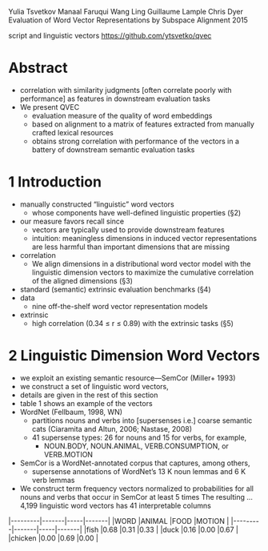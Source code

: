 Yulia Tsvetkov Manaal Faruqui Wang Ling Guillaume Lample Chris Dyer
Evaluation of Word Vector Representations by Subspace Alignment
2015

script and linguistic vectors
https://github.com/ytsvetko/qvec

# Abstract

* correlation with similarity judgments [often correlate poorly with
  performance] as features in downstream evaluation tasks
* We present QVEC
  * evaluation measure of the quality of word embeddings
  * based on alignment to a matrix of features
    extracted from manually crafted lexical resources
  * obtains strong correlation with performance of the vectors
    in a battery of downstream semantic evaluation tasks

# 1 Introduction

* manually constructed “linguistic” word vectors
  * whose components have well-defined linguistic properties (§2)
* our measure favors recall since
  * vectors are typically used to provide downstream features
  * intuition:
    meaningless dimensions in induced vector representations are less harmful
    than important dimensions that are missing
* correlation
  * We align dimensions in a distributional word vector model
    with the linguistic dimension vectors to
    maximize the cumulative correlation of the aligned dimensions (§3)
* standard (semantic) extrinsic evaluation benchmarks (§4)
* data
  * nine off-the-shelf word vector representation models
* extrinsic
  * high correlation (0.34 ≤ r ≤ 0.89) with the extrinsic tasks (§5)

# 2 Linguistic Dimension Word Vectors

* we exploit an existing semantic resource—SemCor (Miller+ 1993)
* we construct a set of linguistic word vectors,
* details are given in the rest of this section
* table 1 shows an example of the vectors
* WordNet (Fellbaum, 1998, WN)
  * partitions nouns and verbs into [supersenses i.e.] coarse semantic cats
    (Ciaramita and Altun, 2006; Nastase, 2008)
  * 41 supersense types: 26 for nouns and 15 for verbs, for example,
    * NOUN.BODY, NOUN.ANIMAL, VERB.CONSUMPTION, or VERB.MOTION
* SemCor is a WordNet-annotated corpus that captures, among others,
  * supersense annotations of WordNet’s 13 K noun lemmas and 6 K verb lemmas
* We construct term frequency vectors normalized to probabilities
  for all nouns and verbs that occur in SemCor at least 5 times
  The resulting ... 4,199 linguistic word vectors has 41 interpretable columns

|---------|-------|-----|-------|
|WORD	    |ANIMAL	|FOOD	|MOTION |
|---------|-------|-----|-------|
|fish	    |0.68	  |0.31	|0.33	  |
|duck	    |0.16	  |0.00	|0.67   |
|chicken	|0.00	  |0.69	|0.00   |
